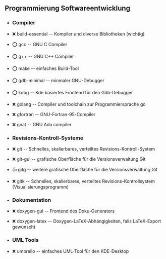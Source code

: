 ##  Programmierung Softwareentwicklung

- ###  Compiler

- :x:  build-essential  --	Kompiler und diverse Bibliotheken (wichtig)
- :o:  gcc  --			GNU C Compiler
- :o:  g++  --			GNU C++ Compiler
- :o:  make  --			einfaches Build-Tool
- :o:  gdb-minimal  --		minmaler GNU-Debugger
- :o:  kdbg  --			Kde basiertes Frontend für den Gdb-Debugger
- :x:  golang  -- 		Compiler und toolchain zur Programmiersprache go
- :x:  gfortran  --		GNU-Fortran-95-Compiler
- :x:  gnat  --			GNU Ada compiler

- ###  Revisions-Kontroll-Systeme

- :x:  git  --		Schnelles, skalierbares, verteiltes Revisions-Kontroll-System
- :x:  git-gui  --	grafische Oberfläche für die Versionsverwaltung Git
- :+1:  gitg  --	weitere grafische Oberfläche für die Versionsverwaltung Git
- :x:  gitk  --		Schnelles, skalierbares, verteiltes Revisions-Kontrollsystem (Visualisierungsprogramm)

- ###  Dokumentation

- :x:  doxygen-gui  --	Frontend des Doku-Generators
- :x:  doxygen-latex  -- Doxygen-LaTeX-Abhängigkeiten, falls LaTeX-Export gewünscht

- ###  UML Tools

- :x:  umbrello  --	einfaches UML-Tool für den KDE-Desktop


